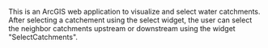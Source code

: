 This is an ArcGIS web application to visualize and select water catchments. After selecting a catchement using the select widget, the user can select the neighbor catchments upstream or downstream using the widget "SelectCatchments".
